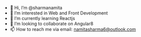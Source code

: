 - 👋 Hi, I’m @sharmanamita
- 👀 I’m interested in Web and Front Development
- 🌱 I’m currently learning Reactjs
- 💞️ I’m looking to collaborate on Angular8
- 📫 How to reach me via email: namitasharma6@outlook.com

<!---
sharmanamita/sharmanamita is a ✨ special ✨ repository because its `README.md` (this file) appears on your GitHub profile.
You can click the Preview link to take a look at your changes.
--->
